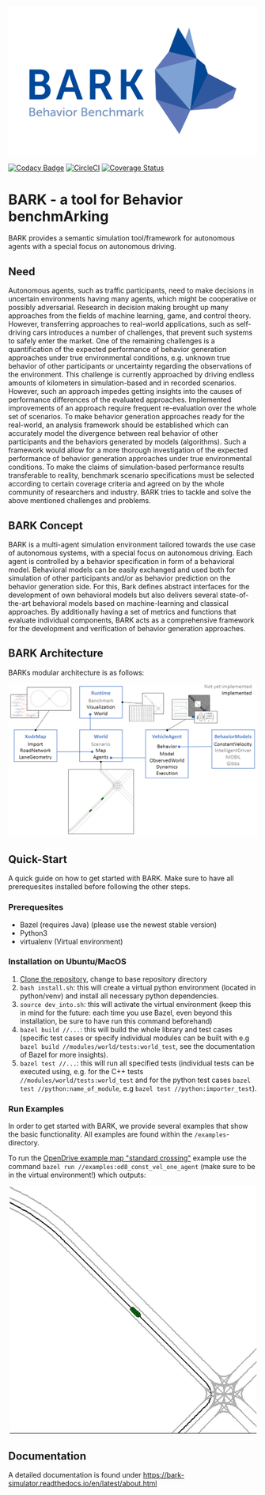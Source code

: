 <p align="center">
<img src="docs/source/bark_logo.jpg" alt="BARK" />
</p>


[![Codacy Badge](https://api.codacy.com/project/badge/Grade/8bae43c5b8904e4fa0519c27bf578da7)](https://app.codacy.com/app/bark-simulator/bark?utm_source=github.com&utm_medium=referral&utm_content=bark-simulator/bark&utm_campaign=Badge_Grade_Dashboard)
[![CircleCI](https://circleci.com/gh/bark-simulator/bark.svg?style=svg)](https://circleci.com/gh/bark-simulator/bark)
[![Coverage Status](https://coveralls.io/repos/github/bark-simulator/bark/badge.svg?branch=master)](https://coveralls.io/github/bark-simulator/bark?branch=master)

# BARK - a tool for **B**ehavior benchm**Ark**ing
BARK provides a semantic simulation tool/framework for autonomous agents with a special focus on autonomous driving.

## Need
Autonomous agents, such as traffic participants, need to make decisions in uncertain environments having many agents, which might be cooperative or possibly adversarial. Research in decision making brought up many approaches from the fields of machine learning, game, and control theory. However, transferring approaches to real-world applications, such as self-driving cars introduces a number of challenges, that prevent such systems to safely enter the market. One of the remaining challenges is a quantification of the expected performance of behavior generation approaches under true environmental conditions, e.g. unknown true behavior of other participants or uncertainty regarding the observations of the environment. This challenge is currently approached by driving endless amounts of kilometers in simulation-based and in recorded scenarios. However, such an approach impedes getting insights into the causes of performance differences of the evaluated approaches. Implemented improvements of an approach require frequent re-evaluation over the whole set of scenarios. To make behavior generation approaches ready for the real-world, an analysis framework should be established which can accurately model the divergence between real behavior of other participants and the behaviors generated by models (algorithms). Such a framework would allow for a more thorough investigation of the expected performance of behavior generation approaches under true environmental conditions. To make the claims of simulation-based performance results transferable to reality, benchmark scenario specifications must be selected according to certain coverage criteria and agreed on by the whole community of researchers and industry. BARK tries to tackle and solve the above mentioned challenges and problems.


## BARK Concept
BARK is a multi-agent simulation environment tailored towards the use case of autonomous systems, with a special focus on autonomous driving. Each agent is controlled by a behavior specification in form of a behavioral model. Behavioral models can be easily exchanged and used both for simulation of other participants and/or as behavior prediction on the behavior generation side. For this, Bark defines abstract interfaces for the development of own behavioral models but also delivers several state-of-the-art behavioral models based on machine-learning and classical approaches. By additionally having a set of metrics and functions that evaluate individual components, BARK acts as a comprehensive framework for the development and verification of behavior generation approaches.

## BARK Architecture
BARKs modular architecture is as follows: 

![](docs/source/overview.png)


## Quick-Start
A quick guide on how to get started with BARK. Make sure to have all prerequesites installed before following the other steps.

### Prerequesites
* Bazel (requires Java) (please use the newest stable version)
* Python3
* virtualenv (Virtual environment)

### Installation on Ubuntu/MacOS
1. [Clone the repository](https://git.fortiss.org/bark-simulator/bark), change to base repository directory 
2. `bash install.sh`: this will create a virtual python environment (located in python/venv) and install all necessary python dependencies.
2. `source dev_into.sh`: this will activate the virtual environment (keep this in mind for the future: each time you use Bazel, even beyond this installation, be sure to have run this command beforehand)
3. `bazel build //...`: this will build the whole library and test cases (specific test cases or specify individual modules can be built with e.g `bazel build //modules/world/tests:world_test`, see the documentation of Bazel for more insights).
4. `bazel test //...`: this will run all specified tests (individual tests can be executed using, e.g. for the C++ tests `//modules/world/tests:world_test` and for the python test cases `bazel test //python:name_of_module`, e.g `bazel test //python:importer_test`).

### Run Examples
In order to get started with BARK, we provide several examples that show the basic functionality. All examples are found within the `/examples`-directory.

To run the [OpenDrive example map "standard crossing"](http://www.opendrive.org/download.html) example use the command `bazel run //examples:od8_const_vel_one_agent` (make sure to be in the virtual environment!) which outputs:

<p align="center">
<img src="docs/source/gifs/open_drive8_near.gif" alt="BARK" />
</p>

## Documentation

A detailed documentation is found under https://bark-simulator.readthedocs.io/en/latest/about.html
